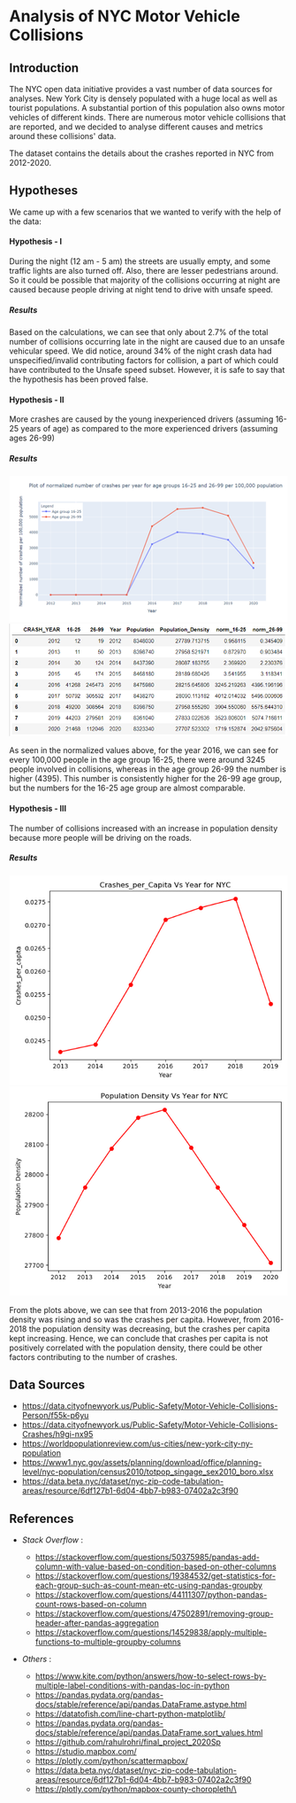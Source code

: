 # Analysis of NYC Motor Vehicle Collisions

## Introduction

The NYC open data initiative provides a vast number of data sources for analyses. New York City is densely populated
with a huge local as well as tourist populations. A substantial portion of this population also owns motor vehicles of
different kinds. There are numerous motor vehicle collisions that are reported, and we decided to analyse different
causes and metrics around these collisions' data.

The dataset contains the details about the crashes reported in NYC from 2012-2020.

## Hypotheses

We came up with a few scenarios that we wanted to verify with the help of the data:

#### Hypothesis - I

During the night (12 am - 5 am) the streets are usually empty, and some traffic lights are also turned off. Also, there
are lesser pedestrians around. So it could be possible that majority of the collisions occurring at night are caused
because people driving at night tend to drive with unsafe speed.

##### Results

Based on the calculations, we can see that only about 2.7% of the total number of collisions occurring late in the night
are caused due to an unsafe vehicular speed. We did notice, around 34% of the night crash data had unspecified/invalid
contributing factors for collision, a part of which could have contributed to the Unsafe speed subset. However, it is
safe to say that the hypothesis has been proved false.

#### Hypothesis - II

More crashes are caused by the young inexperienced drivers (assuming 16-25 years of age) as compared to the more
experienced drivers (assuming ages 26-99)

##### Results

![plot](https://github.com/SanhitaD207/2020Fall_projects/blob/main/images/NYC_crashes_per_year_age_group.png?raw=true)
![plot](https://github.com/SanhitaD207/2020Fall_projects/blob/main/images/NYC_normalized_crashes_per_100000people.png?raw=true)

As seen in the normalized values above, for the year 2016, we can see for every 100,000 people in the age group 16-25,
there were around 3245 people involved in collisions, whereas in the age group 26-99 the number is higher (4395). This
number is consistently higher for the 26-99 age group, but the numbers for the 16-25 age group are almost comparable.

#### Hypothesis - III

The number of collisions increased with an increase in population density because more people will be driving on the
roads.

##### Results

![plot](https://github.com/SanhitaD207/2020Fall_projects/blob/main/images/NYC_crashes_per_capita_vs_year.png?raw=true)
![plot](https://github.com/SanhitaD207/2020Fall_projects/blob/main/images/NYC_pop_density_vs_year.png?raw=true)

From the plots above, we can see that from 2013-2016 the population density was rising and so was the crashes per
capita. However, from 2016-2018 the population density was decreasing, but the crashes per capita kept increasing.
Hence, we can conclude that crashes per capita is not positively correlated with the population density, there could be
other factors contributing to the number of crashes.

## Data Sources

- https://data.cityofnewyork.us/Public-Safety/Motor-Vehicle-Collisions-Person/f55k-p6yu
- https://data.cityofnewyork.us/Public-Safety/Motor-Vehicle-Collisions-Crashes/h9gi-nx95
- https://worldpopulationreview.com/us-cities/new-york-city-ny-population
- https://www1.nyc.gov/assets/planning/download/office/planning-level/nyc-population/census2010/totpop_singage_sex2010_boro.xlsx
- https://data.beta.nyc/dataset/nyc-zip-code-tabulation-areas/resource/6df127b1-6d04-4bb7-b983-07402a2c3f90

## References

- _Stack Overflow_ :
    - https://stackoverflow.com/questions/50375985/pandas-add-column-with-value-based-on-condition-based-on-other-columns
    - https://stackoverflow.com/questions/19384532/get-statistics-for-each-group-such-as-count-mean-etc-using-pandas-groupby
    - https://stackoverflow.com/questions/44111307/python-pandas-count-rows-based-on-column
    - https://stackoverflow.com/questions/47502891/removing-group-header-after-pandas-aggregation
    - https://stackoverflow.com/questions/14529838/apply-multiple-functions-to-multiple-groupby-columns

- _Others_ :
    - https://www.kite.com/python/answers/how-to-select-rows-by-multiple-label-conditions-with-pandas-loc-in-python
    - https://pandas.pydata.org/pandas-docs/stable/reference/api/pandas.DataFrame.astype.html
    - https://datatofish.com/line-chart-python-matplotlib/
    - https://pandas.pydata.org/pandas-docs/stable/reference/api/pandas.DataFrame.sort_values.html
    - https://github.com/rahulrohri/final_project_2020Sp
    - https://studio.mapbox.com/
    - https://plotly.com/python/scattermapbox/
    - https://data.beta.nyc/dataset/nyc-zip-code-tabulation-areas/resource/6df127b1-6d04-4bb7-b983-07402a2c3f90
    - https://plotly.com/python/mapbox-county-choropleth/\
    





